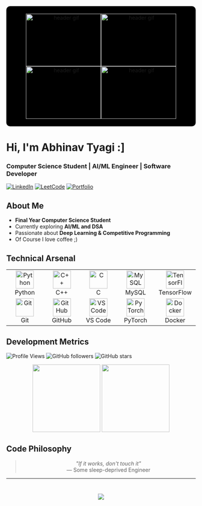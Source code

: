 <div align="center" style="background-color: #000000; padding: 20px; margin: 0; border-radius: 10px;">
  <img src="https://github.com/user-attachments/assets/40a0f0ff-16ef-4956-9e12-724b934ed78d" 
       alt="header gif" 
       style="width: 200px; height: 140px; display: inline-block; margin: 0; padding: 0;"/><!--
  --><img src="https://github.com/user-attachments/assets/40a0f0ff-16ef-4956-9e12-724b934ed78d" 
       alt="header gif" 
       style="width: 200px; height: 140px; display: inline-block; margin: 0; padding: 0;"/><!--
  --><img src="https://github.com/user-attachments/assets/40a0f0ff-16ef-4956-9e12-724b934ed78d" 
       alt="header gif" 
       style="width: 200px; height: 140px; display: inline-block; margin: 0; padding: 0;"/><!--
  --><img src="https://github.com/user-attachments/assets/40a0f0ff-16ef-4956-9e12-724b934ed78d" 
       alt="header gif" 
       style="width: 200px; height: 140px; display: inline-block; margin: 0; padding: 0;"/>
</div>

# Hi, I'm Abhinav Tyagi :]
<div align="left">
  <h3>Computer Science Student | AI/ML Engineer | Software Developer</h3>
</div>

<div align="left">

[![LinkedIn](https://img.shields.io/badge/LinkedIn-0A66C2?style=for-the-badge&logo=linkedin&logoColor=white)](https://www.linkedin.com/in/abhinav-tyagi-73373b281) 
[![LeetCode](https://img.shields.io/badge/LeetCode-black?style=for-the-badge&logo=leetcode&logoColor=white)](https://leetcode.com/Twist753/) 
[![Portfolio](https://img.shields.io/badge/Portfolio-000000?style=for-the-badge&logo=vercel&logoColor=white)](https://abhinav-tyagi-portfolio.vercel.app/)

</div>

## About Me  

- **Final Year Computer Science Student**  
- Currently exploring **AI/ML and DSA**  
- Passionate about **Deep Learning & Competitive Programming**  
- Of Course I love coffee ;)  

## Technical Arsenal

<table align="center">
  <tr>
    <td align="center" width="96">
      <img src="https://skillicons.dev/icons?i=python" width="48" height="48" alt="Python" />
      <br>Python
    </td>
    <td align="center" width="96">
      <img src="https://skillicons.dev/icons?i=cpp" width="48" height="48" alt="C++" />
      <br>C++
    </td>
    <td align="center" width="96">
      <img src="https://skillicons.dev/icons?i=c" width="48" height="48" alt="C" />
      <br>C
    </td>
    <td align="center" width="96">
      <img src="https://skillicons.dev/icons?i=mysql" width="48" height="48" alt="MySQL" />
      <br>MySQL
    </td>
    <td align="center" width="96">
      <img src="https://skillicons.dev/icons?i=tensorflow" width="48" height="48" alt="TensorFlow" />
      <br>TensorFlow
    </td>
  </tr>
  <tr>
    <td align="center" width="96">
      <img src="https://skillicons.dev/icons?i=git" width="48" height="48" alt="Git" />
      <br>Git
    </td>
    <td align="center" width="96">
      <img src="https://skillicons.dev/icons?i=github" width="48" height="48" alt="GitHub" />
      <br>GitHub
    </td>
    <td align="center" width="96">
      <img src="https://skillicons.dev/icons?i=vscode" width="48" height="48" alt="VS Code" />
      <br>VS Code
    </td>
    <td align="center" width="96">
      <img src="https://skillicons.dev/icons?i=pytorch" width="48" height="48" alt="PyTorch" />
      <br>PyTorch
    </td>
    <td align="center" width="96">
      <img src="https://skillicons.dev/icons?i=docker" width="48" height="48" alt="Docker" />
      <br>Docker
    </td>
  </tr>
</table>

## Development Metrics  

<div align="left">
  
  ![Profile Views](https://komarev.com/ghpvc/?username=Twist753&color=00d4ff&style=flat-square)
  ![GitHub followers](https://img.shields.io/github/followers/Twist753?color=00d4ff&style=flat-square)
  ![GitHub stars](https://img.shields.io/github/stars/Twist753?color=00d4ff&style=flat-square)
  
</div>

<div align="center">
  <img height="180em" src="https://github-readme-stats.vercel.app/api?username=Twist753&show_icons=true&theme=github_dark&hide_border=true&count_private=true&include_all_commits=true&custom_title=GitHub%20Statistics&rank_icon=percentile"/>
  <img height="180em" src="https://github-readme-stats.vercel.app/api/top-langs/?username=Twist753&layout=compact&theme=github_dark&hide_border=true&langs_count=8"/>
</div>

## Code Philosophy  

<div align="center">

> *"If it works, don't touch it"*  
> — Some sleep-deprived Engineer  

</div>

---

<div align="center" style="margin-top: 40px;">
  <img src="https://capsule-render.vercel.app/api?type=waving&color=0:2D3748,50:4A5568,100:2D3748&height=80&section=footer&text=Let's%20Build%20Something%20Amazing&fontSize=16&fontColor=ffffff&animation=fadeIn"/>
</div>
